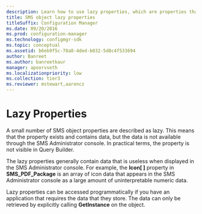 ```yaml
---
description: Learn how to use lazy properties, which are properties that exist and contain data, but the data is not available through the SMS Administrator console.
title: SMS object lazy properties
titleSuffix: Configuration Manager
ms.date: 09/20/2016
ms.prod: configuration-manager
ms.technology: configmgr-sdk
ms.topic: conceptual
ms.assetid: b6eb9f5c-78a8-4ded-b032-5d8c4f533694
author: Banreet
ms.author: banreetkaur
manager: apoorvseth
ms.localizationpriority: low
ms.collection: tier3
ms.reviewer: mstewart,aaroncz 
---
```

# Lazy Properties
A small number of SMS object properties are described as lazy. This means that the property exists and contains data, but the data is not available through the SMS Administrator console. In practical terms, the property is not visible in Query Builder.  

 The lazy properties generally contain data that is useless when displayed in the SMS Administrator console. For example, the **Icon[ ]** property in **SMS_PDF_Package** is an array of icon data that appears in the SMS Administrator console as a large amount of uninterpretable numeric data.  

 Lazy properties can be accessed programmatically if you have an application that requires the data that they store. The data can only be retrieved by explicitly calling **GetInstance** on the object.
